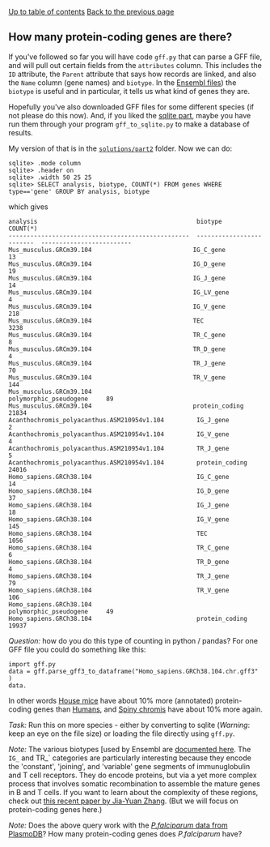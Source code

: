 [Up to table of contents](Introduction.md)
[Back to the previous page](Counting_genes_1.md)

## How many protein-coding genes are there?

If you've followed so far you will have code `gff.py` that can parse a GFF file, and will pull out certain fields from
the `attributes` column. This includes the `ID` attribute, the `Parent` attribute that says how records are linked, and
also the `Name` column (gene names) and `biotype`. In the [Ensembl files](http://ftp.ensembl.org/pub/current_gff3/))
the `biotype` is useful and in particular, it tells us what kind of genes they are.

Hopefully you've also downloaded GFF files for some different species (if not please do this now). And, if you liked
the [sqlite part](Converting_gff_to_sqlite.md), maybe you have run them through your program `gff_to_sqlite.py` to make
a database of results.

My version of that is in the [`solutions/part2`](solutions/part2/) folder.  Now we can do:
```
sqlite> .mode column
sqlite> .header on
sqlite> .width 50 25 25
sqlite> SELECT analysis, biotype, COUNT(*) FROM genes WHERE type=='gene' GROUP BY analysis, biotype
```
which gives

    analysis                                            biotype                    COUNT(*)                 
    --------------------------------------------------  -------------------------  -------------------------
    Mus_musculus.GRCm39.104                            IG_C_gene                  13                       
    Mus_musculus.GRCm39.104                            IG_D_gene                  19                       
    Mus_musculus.GRCm39.104                            IG_J_gene                  14                       
    Mus_musculus.GRCm39.104                            IG_LV_gene                 4                        
    Mus_musculus.GRCm39.104                            IG_V_gene                  218                      
    Mus_musculus.GRCm39.104                            TEC                        3238                     
    Mus_musculus.GRCm39.104                            TR_C_gene                  8                        
    Mus_musculus.GRCm39.104                            TR_D_gene                  4                        
    Mus_musculus.GRCm39.104                            TR_J_gene                  70                       
    Mus_musculus.GRCm39.104                            TR_V_gene                  144                      
    Mus_musculus.GRCm39.104                            polymorphic_pseudogene     89                       
    Mus_musculus.GRCm39.104                            protein_coding             21834                    
    Acanthochromis_polyacanthus.ASM210954v1.104         IG_J_gene                  2                        
    Acanthochromis_polyacanthus.ASM210954v1.104         IG_V_gene                  4                        
    Acanthochromis_polyacanthus.ASM210954v1.104         TR_J_gene                  5                        
    Acanthochromis_polyacanthus.ASM210954v1.104         protein_coding             24016                    
    Homo_sapiens.GRCh38.104                             IG_C_gene                  14                       
    Homo_sapiens.GRCh38.104                             IG_D_gene                  37                       
    Homo_sapiens.GRCh38.104                             IG_J_gene                  18                       
    Homo_sapiens.GRCh38.104                             IG_V_gene                  145                      
    Homo_sapiens.GRCh38.104                             TEC                        1056                     
    Homo_sapiens.GRCh38.104                             TR_C_gene                  6                        
    Homo_sapiens.GRCh38.104                             TR_D_gene                  4                        
    Homo_sapiens.GRCh38.104                             TR_J_gene                  79                       
    Homo_sapiens.GRCh38.104                             TR_V_gene                  106                      
    Homo_sapiens.GRCh38.104                             polymorphic_pseudogene     49                       
    Homo_sapiens.GRCh38.104                             protein_coding             19937          

*Question:* how do you do this type of counting in python / pandas?  For one GFF file you could do something like this:
```
import gff.py
data = gff.parse_gff3_to_dataframe("Homo_sapiens.GRCh38.104.chr.gff3" ) 
data.
```

In other words [House mice](https://en.wikipedia.org/wiki/House_mouse) have about 10% more (annotated) protein-coding
genes than [Humans](), and [Spiny chromis](https://en.wikipedia.org/wiki/Spiny_chromis) have about 10% more again. 

*Task:* Run this on more species - either by converting to sqlite (*Warning*: keep an eye on the file size) or
loading the file directly using `gff.py`.

*Note:* The various biotypes [used by Ensembl are [documented
here](https://m.ensembl.org/info/genome/genebuild/biotypes.html). The `IG_` and TR_` categories are particularly
interesting because they encode the 'constant', 'joining', and 'variable' gene segments of immunuglobulin and T cell
receptors. They do encode proteins, but via a yet more complex process that involves somatic recombination to assemble
the mature genes in B and T cells. If you want to learn about the complexity of these regions, check out [this recent
paper by Jia-Yuan Zhang](https://doi.org/10.1371/journal.pcbi.1009254). (But we will focus on protein-coding genes here.)

*Note:* Does the above query work with the [*P.falciparum* data from PlasmoDB]()?  How many protein-coding genes does *P.falciparum* have?


